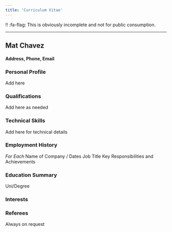 ```yaml
---
title: 'Curriculum Vitae'
---
```


!! :fa-flag: This is obviously incomplete and not for public consumption.

---

## Mat Chavez

#### Address, Phone, Email

### Personal Profile

Add here

### Qualifications

Add here as needed

### Technical Skills

Add here for technical details

### Employment History
*For Each*
Name of Company / Dates
Job Title
Key Responsibilities and Achievements

### Education Summary

Uni/Degree

### Interests

### Referees
Always on request
